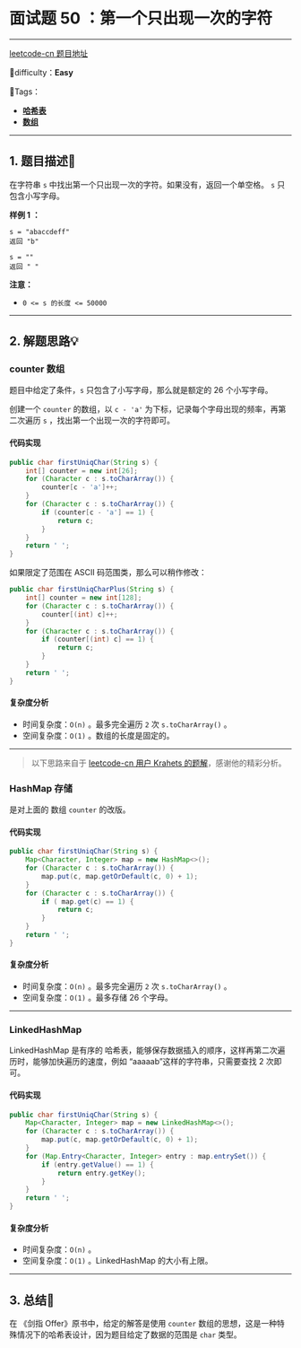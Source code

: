 # 面试题 50 ：第一个只出现一次的字符

---

[leetcode-cn 题目地址](https://leetcode-cn.com/problems/di-yi-ge-zhi-chu-xian-yi-ci-de-zi-fu-lcof/)

📗difficulty：**Easy**	

🎯Tags：

+ **[哈希表](https://leetcode-cn.com/tag/hash-table/)** 
+ **[数组](https://leetcode-cn.com/tag/array/)**
---

## 1. 题目描述📃

在字符串 `s` 中找出第一个只出现一次的字符。如果没有，返回一个单空格。 `s` 只包含小写字母。



**样例 1 ：**

```
s = "abaccdeff"
返回 "b"

s = "" 
返回 " "
```



**注意：**

+ `0 <= s 的长度 <= 50000`



---

## 2. 解题思路💡

### counter 数组

题目中给定了条件，`s` 只包含了小写字母，那么就是额定的 26 个小写字母。

创建一个 `counter` 的数组，以 `c - 'a'` 为下标，记录每个字母出现的频率，再第二次遍历 `s` ，找出第一个出现一次的字符即可。



#### 代码实现

```java
public char firstUniqChar(String s) {
    int[] counter = new int[26];
    for (Character c : s.toCharArray()) {
        counter[c - 'a']++;
    }
    for (Character c : s.toCharArray()) {
        if (counter[c - 'a'] == 1) {
            return c;
        }
    }
    return ' ';
}
```



如果限定了范围在 ASCII 码范围类，那么可以稍作修改：

```java
public char firstUniqCharPlus(String s) {
    int[] counter = new int[128];
    for (Character c : s.toCharArray()) {
        counter[(int) c]++;
    }
    for (Character c : s.toCharArray()) {
        if (counter[(int) c] == 1) {
            return c;
        }
    }
    return ' ';
}
```



#### 复杂度分析

+ 时间复杂度：`O(n)` 。最多完全遍历 `2` 次 `s.toCharArray()` 。
+ 空间复杂度：`O(1)` 。数组的长度是固定的。

---

> 以下思路来自于 [leetcode-cn 用户 Krahets 的题解](https://leetcode-cn.com/problems/di-yi-ge-zhi-chu-xian-yi-ci-de-zi-fu-lcof/solution/mian-shi-ti-50-di-yi-ge-zhi-chu-xian-yi-ci-de-zi-3/)，感谢他的精彩分析。

### HashMap 存储

是对上面的 数组 `counter` 的改版。



#### 代码实现

```java
public char firstUniqChar(String s) {
    Map<Character, Integer> map = new HashMap<>();
    for (Character c : s.toCharArray()) {
        map.put(c, map.getOrDefault(c, 0) + 1);
    }
    for (Character c : s.toCharArray()) {
        if ( map.get(c) == 1) {
            return c;
        }
    }
    return ' ';
}
```



#### 复杂度分析

+ 时间复杂度：`O(n)` 。最多完全遍历 `2` 次 `s.toCharArray()` 。
+ 空间复杂度：`O(1)` 。最多存储 26 个字母。

---

### LinkedHashMap

LinkedHashMap 是有序的 哈希表，能够保存数据插入的顺序，这样再第二次遍历时，能够加快遍历的速度，例如 “aaaaab”这样的字符串，只需要查找 2 次即可。



#### 代码实现

```java
public char firstUniqChar(String s) {
    Map<Character, Integer> map = new LinkedHashMap<>();
    for (Character c : s.toCharArray()) {
        map.put(c, map.getOrDefault(c, 0) + 1);
    }
    for (Map.Entry<Character, Integer> entry : map.entrySet()) {
        if (entry.getValue() == 1) {
            return entry.getKey();
        }
    }
    return ' ';
}
```



#### 复杂度分析

+ 时间复杂度：`O(n)` 。
+ 空间复杂度：`O(1)` 。LinkedHashMap 的大小有上限。



---

## 3. 总结🎯

在 《剑指 Offer》原书中，给定的解答是使用 `counter` 数组的思想，这是一种特殊情况下的哈希表设计，因为题目给定了数据的范围是 `char` 类型。